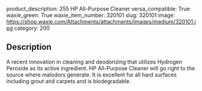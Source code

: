 product_description: 255 HP All-Purpose Cleaner
versa_compatible: True
waxie_green: True
waxie_item_number: 320101
slug: 320101
image: https://shop.waxie.com/Attachments/attachments/images/medium/320101.jpg
category: 200

## Description

A recent innovation in cleaning and deodorizing that utilizes Hydrogen Peroxide as its active ingredient. HP All-Purpose Cleaner will go right to the source where malodors generate. It is excellent for all hard surfaces including grout and carpets and is biodegradable.
